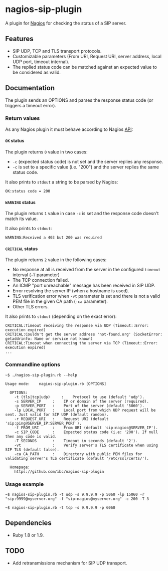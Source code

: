nagios-sip-plugin
=================

A plugin for [Nagios](http://www.nagios.org/) for checking the status of a SIP server.


## Features

* SIP UDP, TCP and TLS transport protocols.
* Customizable parameters (From URI, Request URI, server address, local UDP port, timeout internal).
* The replied status code can be matched against an expected value to be considered as valid.


## Documentation

The plugin sends an OPTIONS and parses the response status code (or triggers a timeout error).


### Return values

As any Nagios plugin it must behave according to Nagios [API](http://nagios.sourceforge.net/docs/3_0/pluginapi.html):


#### `OK` status

The plugin returns `0` value in two cases:

* `-c` (expected status code) is not set and the server replies any response.
* `-c` is set to a specific value (i.e. "200") and the server replies the same status code.

It also prints to `stdout` a string to be parsed by Nagios:
```
OK:status code = 200
```


#### `WARNING` status

The plugin returns `1` value in case `-c` is set and the response code doesn't match its value.

It also prints to `stdout`:
```
WARNING:Received a 403 but 200 was required
```


#### `CRITICAL` status

The plugin returns `2` value in the following cases:

* No response at all is received from the server in the configured `timeout` interval (`-T` parameter)
* The TCP connection failed.
* An ICMP "port unreachable" message has been received in SIP UDP.
* Error resolving the server IP (when a hostname is used).
* TLS verification error when `-vt` parameter is set and there is not a valid PEM file in the given CA path (`-ca` parameter).
* Other TLS errors.

It also prints to `stdout` (depending on the exact error):
```
CRITICAL:Timeout receiving the response via UDP (Timeout::Error: execution expired)
CRITICAL:Couldn't get the server address 'not-found.org' (SocketError: getaddrinfo: Name or service not known)
CRITICAL:Timeout when connecting the server via TCP (Timeout::Error: execution expired)
...
```


### Commandline options

```
~$ ./nagios-sip-plugin.rb --help

Usage mode:    nagios-sip-plugin.rb [OPTIONS]

  OPTIONS:
    -t (tls|tcp|udp)     :    Protocol to use (default 'udp').
    -s SERVER_IP     :    IP or domain of the server (required).
    -p SERVER_PORT   :    Port of the server (default '5060').
    -lp LOCAL_PORT   :    Local port from which UDP request will be sent. Just valid for SIP UDP (default random).
    -r REQUEST_URI   :    Request URI (default 'sip:ping@SERVER_IP:SERVER_PORT').
    -f FROM_URI      :    From URI (default 'sip:nagios@SERVER_IP').
    -c SIP_CODE      :    Expected status code (i.e: '200'). If null then any code is valid.
    -T SECONDS       :    Timeout in seconds (default '2').
    -vt              :    Verify server's TLS certificate when using SIP TLS (default false).
    -ca CA_PATH      :    Directory with public PEM files for validating server's TLS certificate (default '/etc/ssl/certs/').

  Homepage:
    https://github.com/ibc/nagios-sip-plugin
```


### Usage example

```
~$ nagios-sip-plugin.rb -t udp -s 9.9.9.9 -p 5060 -lp 15060 -r "sip:9999@myserver.org" -f "sip:nagios@myserver.org" -c 200 -T 3
```
```
~$ nagios-sip-plugin.rb -t tcp -s 9.9.9.9 -p 6060
```

## Dependencies

* Ruby 1.8 or 1.9.


## TODO

* Add retransmissions mechanism for SIP UDP transport.
